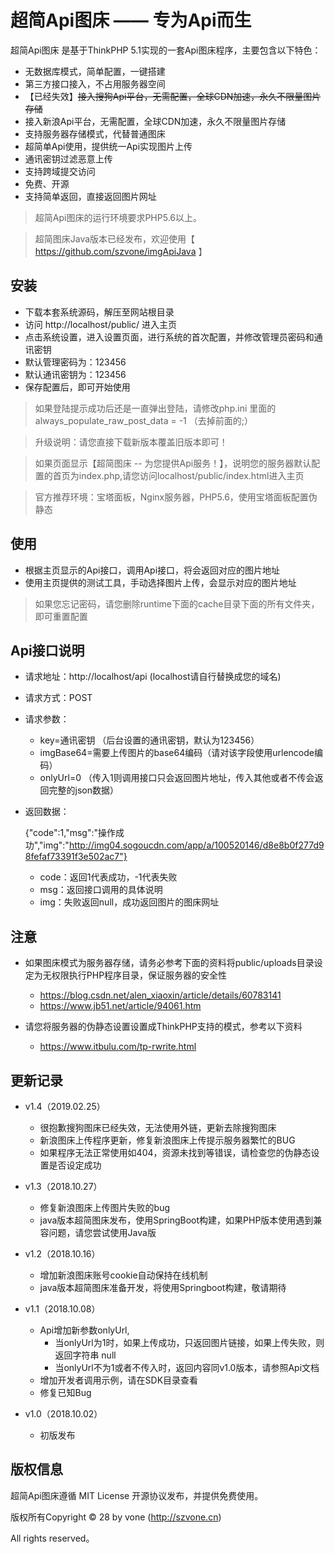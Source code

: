 
超简Api图床  —— 专为Api而生
===============


超简Api图床 是基于ThinkPHP 5.1实现的一套Api图床程序，主要包含以下特色：

 + 无数据库模式，简单配置，一键搭建
 + 第三方接口接入，不占用服务器空间
 + 【已经失效】<del>接入搜狗Api平台，无需配置，全球CDN加速，永久不限量图片存储</del>
 + 接入新浪Api平台，无需配置，全球CDN加速，永久不限量图片存储
 + 支持服务器存储模式，代替普通图床
 + 超简单Api使用，提供统一Api实现图片上传
 + 通讯密钥过滤恶意上传
 + 支持跨域提交访问
 + 免费、开源
 + 支持简单返回，直接返回图片网址

> 超简Api图床的运行环境要求PHP5.6以上。

> 超简图床Java版本已经发布，欢迎使用【 https://github.com/szvone/imgApiJava 】

## 安装

 + 下载本套系统源码，解压至网站根目录
 + 访问 http://localhost/public/ 进入主页
 + 点击系统设置，进入设置页面，进行系统的首次配置，并修改管理员密码和通讯密钥
 + 默认管理密码为：123456
 + 默认通讯密钥为：123456
 + 保存配置后，即可开始使用

 > 如果登陆提示成功后还是一直弹出登陆，请修改php.ini 里面的 always_populate_raw_post_data = -1  （去掉前面的;）
 
 > 升级说明：请您直接下载新版本覆盖旧版本即可！
 
 > 如果页面显示【超简图床 -- 为您提供Api服务！】，说明您的服务器默认配置的首页为index.php,请您访问localhost/public/index.html进入主页

 > 官方推荐环境：宝塔面板，Nginx服务器，PHP5.6，使用宝塔面板配置伪静态
## 使用

 + 根据主页显示的Api接口，调用Api接口，将会返回对应的图片地址
 + 使用主页提供的测试工具，手动选择图片上传，会显示对应的图片地址

 > 如果您忘记密码，请您删除runtime下面的cache目录下面的所有文件夹，即可重置配置 

## Api接口说明
 + 请求地址：http://localhost/api  (localhost请自行替换成您的域名)
 + 请求方式：POST
 + 请求参数：
   + key=通讯密钥  （后台设置的通讯密钥，默认为123456）
   + imgBase64=需要上传图片的base64编码（请对该字段使用urlencode编码）
   + onlyUrl=0 （传入1则调用接口只会返回图片地址，传入其他或者不传会返回完整的json数据）
   
 + 返回数据：
 
    {"code":1,"msg":"操作成功","img":"http://img04.sogoucdn.com/app/a/100520146/d8e8b0f277d98fefaf73391f3e502ac7"}
    
    + code：返回1代表成功，-1代表失败
    + msg：返回接口调用的具体说明
    + img：失败返回null，成功返回图片的图床网址
 

## 注意

 + 如果图床模式为服务器存储，请务必参考下面的资料将public/uploads目录设定为无权限执行PHP程序目录，保证服务器的安全性
   + https://blog.csdn.net/alen_xiaoxin/article/details/60783141
   + https://www.jb51.net/article/94061.htm
   
 + 请您将服务器的伪静态设置设置成ThinkPHP支持的模式，参考以下资料
   + https://www.itbulu.com/tp-rwrite.html

## 更新记录
 + v1.4（2019.02.25）
   + 很抱歉搜狗图床已经失效，无法使用外链，更新去除搜狗图床
   + 新浪图床上传程序更新，修复新浪图床上传提示服务器繁忙的BUG
   + 如果程序无法正常使用如404，资源未找到等错误，请检查您的伪静态设置是否设定成功
   
 + v1.3（2018.10.27）
   + 修复新浪图床上传图片失败的bug
   + java版本超简图床发布，使用SpringBoot构建，如果PHP版本使用遇到兼容问题，请您尝试使用Java版
 
 + v1.2（2018.10.16）
   + 增加新浪图床账号cookie自动保持在线机制
   + java版本超简图床准备开发，将使用Springboot构建，敬请期待

 + v1.1（2018.10.08）
   + Api增加新参数onlyUrl,
     + 当onlyUrl为1时，如果上传成功，只返回图片链接，如果上传失败，则返回字符串 null
     + 当onlyUrl不为1或者不传入时，返回内容同v1.0版本，请参照Api文档
   + 增加开发者调用示例，请在SDK目录查看
   + 修复已知Bug


 + v1.0（2018.10.02） 
   + 初版发布

## 版权信息

超简Api图床遵循 MIT License 开源协议发布，并提供免费使用。


版权所有Copyright © 28 by vone (http://szvone.cn)

All rights reserved。

